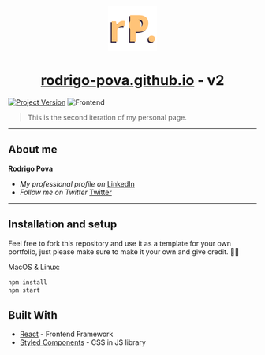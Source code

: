 <div align="center">
  <img alt="Logo" src="src/images/logo.svg" width="100" />
</div>
<h1 align="center">
  <a href="rodrigo-pova.github.io">rodrigo-pova.github.io</a> - v2
</h1>

[![Project Version][version-image]][version-url]
![Frontend][frontend-img]

> This is the second iteration of my personal page.

---

## About me

**Rodrigo Pova** 
* *My professional profile on* [LinkedIn][linkedin-url]
* *Follow me on Twitter* [Twitter][twitter-url]

---

## Installation and setup

Feel free to fork this repository and use it as a template for your own portfolio, just please make sure to make it your own and give credit. 🙏🏼

MacOS & Linux:

```sh
npm install
npm start
```

## Built With

* [React](https://reactjs.org/) - Frontend Framework
* [Styled Components](https://styled-components.com/) - CSS in JS library

<!-- Markdown link & img dfn's -->

[linkedin-url]: https://www.linkedin.com/in/rodrigopova
[twitter-url]: https://twitter.com/povarod

[version-image]: https://img.shields.io/badge/Version-1.0.0-brightgreen?style=flat&logo=appveyor
[version-url]: https://shields.io/
[frontend-img]: https://img.shields.io/badge/frontend-react-blue?style=flat&logo=react